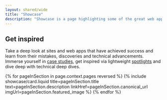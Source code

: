 ```yaml
---
layout: shared/wide
title: "Showcase"
description: "Showcase is a page highlighting some of the great web apps available to day. We look at design, performance and responsiveness."
---
```


<div class="wf-subheading">
  <div class="page-content">
    <h2>Get inspired</h2>
    <p>
      Take a deep look at sites and web apps that have achieved success and learn from their mistakes, discoveries and technical advancements. Immerse yourself in <a href="{{site.baseurl}}/showcase/case-study/">case studies</a>, get inspired via lightweight <a href="{{site.baseurl}}/showcase/spotlight/">spotlights</a> and dive deep with technical deep dives.
    </p>
  </div>
</div>

<div class="page-content">
  <div class="mdl-grid">
    {% for pageInSection in page.context.pages reversed %}
      {% include showcase/card.liquid title=pageInSection.title text=pageInSection.description linkHref=pageInSection.canonical_url imgUrl=pageInSection.featured_image %}
    {% endfor %}
  </div>
</div>
